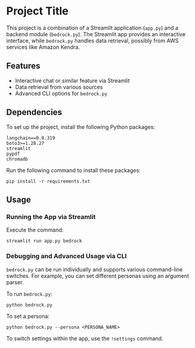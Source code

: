 
# Project Title

This project is a combination of a Streamlit application (`app.py`) and a backend module (`bedrock.py`). 
The Streamlit app provides an interactive interface, while `bedrock.py` handles data retrieval, 
possibly from AWS services like Amazon Kendra.

## Features

- Interactive chat or similar feature via Streamlit
- Data retrieval from various sources
- Advanced CLI options for `bedrock.py`

## Dependencies

To set up the project, install the following Python packages:

```
langchain==0.0.319
boto3>=1.28.27
streamlit
pypdf
chromadb
```

Run the following command to install these packages:

```
pip install -r requirements.txt
```

## Usage

### Running the App via Streamlit

Execute the command:

```
streamlit run app.py bedrock
```

### Debugging and Advanced Usage via CLI

`bedrock.py` can be run individually and supports various command-line switches. 
For example, you can set different personas using an argument parser.

To run `bedrock.py`:

```
python bedrock.py
```

To set a persona:

```
python bedrock.py --persona <PERSONA_NAME>
```

To switch settings within the app, use the `!settings` command.

